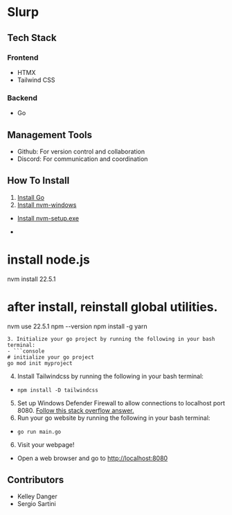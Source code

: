 # Slurp

## Tech Stack

### Frontend
- HTMX
- Tailwind CSS
### Backend
- Go

## Management Tools
- Github: For version control and collaboration
- Discord: For communication and coordination

## How To Install
1. [Install Go](https://go.dev/dl/)
2. [Install nvm-windows](https://github.com/coreybutler/nvm-windows?tab=readme-ov-file#install-nvm-windows)
- [Install nvm-setup.exe](https://github.com/coreybutler/nvm-windows/releases)
- ```console
# install node.js
nvm install 22.5.1
# after install, reinstall global utilities. 
nvm use 22.5.1
npm --version
npm install -g yarn
```
3. Initialize your go project by running the following in your bash terminal:
- ```console
# initialize your go project
go mod init myproject

```
4. Install Tailwindcss by running the following in your bash terminal:
- `npm install -D tailwindcss`

5. Set up Windows Defender Firewall to allow connections to localhost port 8080. [Follow this stack overflow answer.](https://stackoverflow.com/a/65393403)
5. Run your go website by running the following in your bash terminal:
- `go run main.go`

6. Visit your webpage!
- Open a web browser and go to [http://localhost:8080](http://localhost:8080)

## Contributors
- Kelley Danger
- Sergio Sartini